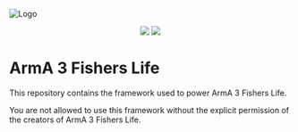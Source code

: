 ![Logo](https://www.arma3fisherslife.net/ressources/images/logo_black.png)
<p align="center"><img src="https://img.shields.io/badge/CURRENT%20VERSION-3.5.0-green.svg?longCache=true&style=for-the-badge" />
    <img src="https://img.shields.io/badge/UPCOMING%20VERSION-3.5.1-yellow.svg?longCache=true&style=for-the-badge" /></p>

# ArmA 3 Fishers Life

This repository contains the framework used to power ArmA 3 Fishers Life.

You are not allowed to use this framework without the explicit permission of the creators of ArmA 3 Fishers Life.
